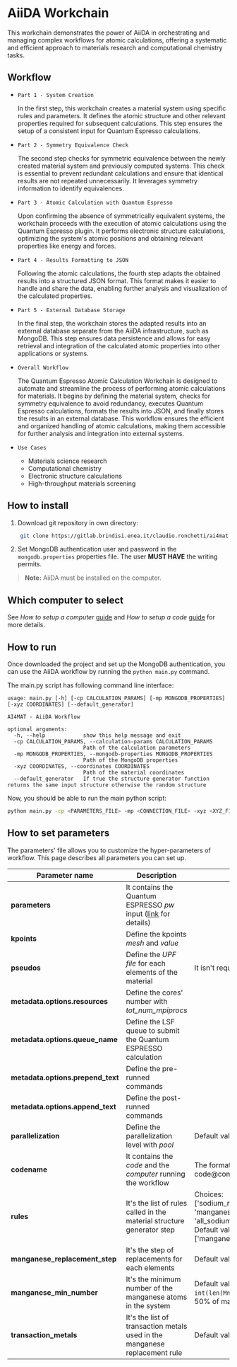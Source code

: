 # AiiDA Workchain
This workchain demonstrates the power of AiiDA in orchestrating and managing complex workflows for atomic calculations, offering a systematic and efficient approach to materials research and computational chemistry tasks.

## Workflow

* `Part 1 - System Creation`
  
  In the first step, this workchain creates a material system using specific rules and parameters. It defines the atomic structure and other relevant properties required for subsequent calculations. This step ensures the setup of a consistent input for Quantum Espresso calculations.

* `Part 2 - Symmetry Equivalence Check`
  
  The second step checks for symmetric equivalence between the newly created material system and previously computed systems. This check is essential to prevent redundant calculations and ensure that identical results are not repeated unnecessarily. It leverages symmetry information to identify equivalences.

* `Part 3 - Atomic Calculation with Quantum Espresso`
  
  Upon confirming the absence of symmetrically equivalent systems, the workchain proceeds with the execution of atomic calculations using the Quantum Espresso plugin. It performs electronic structure calculations, optimizing the system's atomic positions and obtaining relevant properties like energy and forces.

* `Part 4 - Results Formatting to JSON`
  
  Following the atomic calculations, the fourth step adapts the obtained results into a structured JSON format. This format makes it easier to handle and share the data, enabling further analysis and visualization of the calculated properties.

* `Part 5 - External Database Storage`
  
  In the final step, the workchain stores the adapted results into an external database separate from the AiiDA infrastructure, such as MongoDB. This step ensures data persistence and allows for easy retrieval and integration of the calculated atomic properties into other applications or systems.

* `Overall Workflow`
  
  The Quantum Espresso Atomic Calculation Workchain is designed to automate and streamline the process of performing atomic calculations for materials. It begins by defining the material system, checks for symmetry equivalence to avoid redundancy, executes Quantum Espresso calculations, formats the results into JSON, and finally stores the results in an external database. This workflow ensures the efficient and organized handling of atomic calculations, making them accessible for further analysis and integration into external systems.

* `Use Cases`

    - Materials science research
    - Computational chemistry
    - Electronic structure calculations
    - High-throughput materials screening


## **How to install**

 1. Download git repository in own directory:

```bash
    git clone https://gitlab.brindisi.enea.it/claudio.ronchetti/ai4mat.git
```

 2. Set MongoDB authentication user and password in the `mongodb.properties` properties file. The user **MUST HAVE** the writing permits.

> **Note:** AiiDA must be installed on the computer.

## **Which computer to select** 

See _How to setup a computer_ [guide](https://aiida.readthedocs.io/projects/aiida-core/en/v1.1.0/get_started/computers.html#computer-setup-and-configuration) and _How to setup a code_ [guide](https://aiida.readthedocs.io/projects/aiida-core/en/v1.1.0/get_started/codes.html) for more details.

## **How to run** 

Once downloaded the project and set up the MongoDB authentication, you can use the AiiDA workflow by running the `python main.py` command.

The main.py script has following command line interface:

~~~
usage: main.py [-h] [-cp CALCULATION_PARAMS] [-mp MONGODB_PROPERTIES] [-xyz COORDINATES] [--default_generator]

AI4MAT - AiiDA Workflow

optional arguments:
  -h, --help            show this help message and exit
  -cp CALCULATION_PARAMS, --calculation-params CALCULATION_PARAMS
                        Path of the calculation parameters
  -mp MONGODB_PROPERTIES, --mongodb-properties MONGODB_PROPERTIES
                        Path of the MongoDB properties
  -xyz COORDINATES, --coordinates COORDINATES
                        Path of the material coordinates
  --default_generator   If true the structure generator function returns the same input structure otherwise the random structure

~~~

Now, you should be able to run the main python script:

~~~bash
python main.py -cp <PARAMETERS_FILE> -mp <CONNECTION_FILE> -xyz <XYZ_FILE>
~~~

## How to set parameters

The parameters' file allows you to customize the hyper-parameters of workflow.
This page describes all parameters you can set up.

| Parameter name | Description | Note |
| --- | ------- | --- |
| **parameters** | It contains the Quantum ESPRESSO _pw_ input ([link](computing/workchain.py) for details) |  |
| **kpoints** | Define the kpoints _mesh_ and _value_ |  |
| **pseudos** | Define the _UPF file_ for each elements of the material | It isn't required |
| **metadata.options.resources** | Define the cores' number with _tot_num_mpiprocs_ | |
| **metadata.options.queue_name** | Define the LSF queue to submit the Quantum ESPRESSO calculation | |
| **metadata.options.prepend_text**  | Define the pre-runned commands | |
| **metadata.options.append_text** | Define the post-runned commands | |
| **parallelization** | Define the parallelization level with _pool_ | Default value: 1 |
| **codename** | It contains the _code_ and the _computer_ running the workflow | The format is code@computer |
| **rules** | It's the list of rules called in the material structure generator step | Choices: ['sodium_removing' , 'manganese_replacement', 'all_sodium_removing']. Default value: ['manganese_replacement']  |
| **manganese_replacement_step** | It's the step of replacements for each elements | Default value: 2 |
| **manganese_min_number** | It's the minimum number of the manganese atoms in the system | Default value: `int(len(Mn_idx)/2)` (almost 50% of manganese atoms) |
| **transaction_metals** | It's the list of transaction metals used in the manganese replacement rule | Default value: ['Ni', 'Ti'] | 
